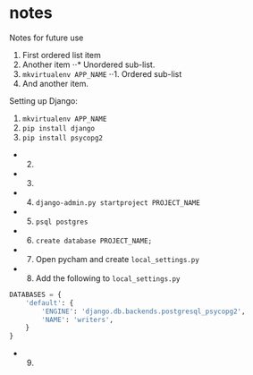 # notes
Notes for future use

1. First ordered list item
2. Another item
⋅⋅* Unordered sub-list. 
1. <code>mkvirtualenv APP_NAME</code>
⋅⋅1. Ordered sub-list
4. And another item.


Setting up Django:
1. <code>mkvirtualenv APP_NAME</code>
2. <code>pip install django</code>
3. <code>pip install psycopg2</code>
- 2. 
- 3. 
- 4. <code>django-admin.py startproject PROJECT_NAME</code>
- 5. <code>psql postgres</code>
- 6. <code>create database PROJECT_NAME;</code>
- 7. Open pycham and create <code>local_settings.py</code>
- 8. Add the following to <code>local_settings.py</code>
````Python
DATABASES = {
    'default': {
        'ENGINE': 'django.db.backends.postgresql_psycopg2',
        'NAME': 'writers',
    }
}
````
- 9. 
